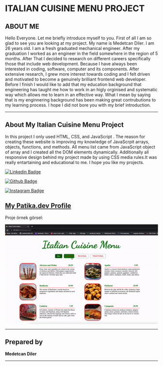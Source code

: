 # ITALIAN CUISINE MENU PROJECT
## ABOUT ME 
Hello Everyone. Let me briefly introduce myself to you. First of all I am so glad to see you are looking at my project. My name is Medetcan Diler. I am 26 years old. I am a fresh graduated mechanical engineer. After my graduation I worked as an engineer in the field somewhere in the region of 5 months. After That I decided to research on different careers specifically those that include web development. Because I have always been interested in coding, software, computer and its components. After extensive research, I grew more interest towards coding and I felt driven and motivated to become a genuinely brilliant frontend web developer. Before I finish I would like to add that my education background that engineering has taught me how to work in an higly orginised and systematic way which allows me to learn in an effective way. What I mean by saying that is my enginnering background has been making great contrubutions to my learning process. I hope I did not bore you with my brief introduction.

---

## About My Italian Cuisine Menu Project
In this project I only used HTML, CSS, and JavaScript . The reason for creating these website is improving my knowledge of JavaScrpit arrays, objects, functions, and methods. All menu list came from JavaScript object of array and I created all the DOM elements dynamically. Additionally all responsive design behind my project made by using CSS media rules.It was really entartaining and educational to me. I hope you like my projects. 

[![Linkedin Badge](https://img.shields.io/badge/LinkedIn-0077B5?style=for-the-badge&logo=linkedin&logoColor=white)](https://www.linkedin.com/in/medetcandiler)

[![Github Badge](https://img.shields.io/badge/-Github-000?style=quare&labelColor=000&logo=Github&logoColor=white&link=link)](https://github.com/medetcandiler)

[![Instagram Badge](https://img.shields.io/badge/-Instagram-C13584?style=flat-quare&labelColor=C13584&logo=instagram&logoColor=white&link=link)](https://www.instagram.com/medetdiler/)

[My Patika.dev Profile](https://app.patika.dev/meddo)
---
Proje örnek görsel:

![sample-of-my-project](https://github.com/medetcandiler/italian-cuisine-menu-project/blob/main/menu-project.gif)

---

## Prepared by
**Medetcan Diler**




---
